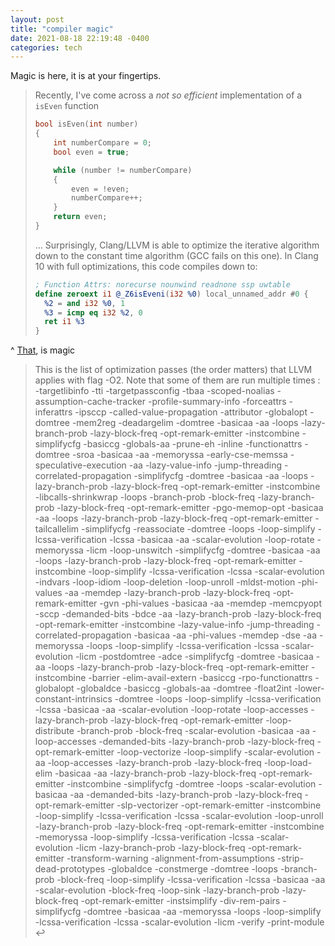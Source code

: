 ```yaml
---
layout: post
title: "compiler magic"
date: 2021-08-18 22:19:48 -0400
categories: tech
---
```


Magic is here, it is at your fingertips.

> Recently, I've come across a _not so efficient_ implementation of a `isEven` function
> ```c++
> bool isEven(int number)
> {
>     int numberCompare = 0;
>     bool even = true;
> 
>     while (number != numberCompare)
>     {
>         even = !even;
>         numberCompare++;
>     }
>     return even;
> }
> ```
> ...
> Surprisingly, Clang/LLVM is able to optimize the iterative algorithm down to the constant time algorithm (GCC fails on this one). In Clang 10 with full optimizations, this code compiles down to:
>
> ```llvm
> ; Function Attrs: norecurse nounwind readnone ssp uwtable
> define zeroext i1 @_Z6isEveni(i32 %0) local_unnamed_addr #0 {
>   %2 = and i32 %0, 1
>   %3 = icmp eq i32 %2, 0
>   ret i1 %3
> }
> ```

^ [That](https://blog.matthieud.me/2020/exploring-clang-llvm-optimization-on-programming-horror/), is magic

<!--break-->

> This is the list of optimization passes (the order matters) that LLVM applies with flag -O2. Note that some of them are run multiple times : -targetlibinfo -tti -targetpassconfig -tbaa -scoped-noalias -assumption-cache-tracker -profile-summary-info -forceattrs -inferattrs -ipsccp -called-value-propagation -attributor -globalopt -domtree -mem2reg -deadargelim -domtree -basicaa -aa -loops -lazy-branch-prob -lazy-block-freq -opt-remark-emitter -instcombine -simplifycfg -basiccg -globals-aa -prune-eh -inline -functionattrs -domtree -sroa -basicaa -aa -memoryssa -early-cse-memssa -speculative-execution -aa -lazy-value-info -jump-threading -correlated-propagation -simplifycfg -domtree -basicaa -aa -loops -lazy-branch-prob -lazy-block-freq -opt-remark-emitter -instcombine -libcalls-shrinkwrap -loops -branch-prob -block-freq -lazy-branch-prob -lazy-block-freq -opt-remark-emitter -pgo-memop-opt -basicaa -aa -loops -lazy-branch-prob -lazy-block-freq -opt-remark-emitter -tailcallelim -simplifycfg -reassociate -domtree -loops -loop-simplify -lcssa-verification -lcssa -basicaa -aa -scalar-evolution -loop-rotate -memoryssa -licm -loop-unswitch -simplifycfg -domtree -basicaa -aa -loops -lazy-branch-prob -lazy-block-freq -opt-remark-emitter -instcombine -loop-simplify -lcssa-verification -lcssa -scalar-evolution -indvars -loop-idiom -loop-deletion -loop-unroll -mldst-motion -phi-values -aa -memdep -lazy-branch-prob -lazy-block-freq -opt-remark-emitter -gvn -phi-values -basicaa -aa -memdep -memcpyopt -sccp -demanded-bits -bdce -aa -lazy-branch-prob -lazy-block-freq -opt-remark-emitter -instcombine -lazy-value-info -jump-threading -correlated-propagation -basicaa -aa -phi-values -memdep -dse -aa -memoryssa -loops -loop-simplify -lcssa-verification -lcssa -scalar-evolution -licm -postdomtree -adce -simplifycfg -domtree -basicaa -aa -loops -lazy-branch-prob -lazy-block-freq -opt-remark-emitter -instcombine -barrier -elim-avail-extern -basiccg -rpo-functionattrs -globalopt -globaldce -basiccg -globals-aa -domtree -float2int -lower-constant-intrinsics -domtree -loops -loop-simplify -lcssa-verification -lcssa -basicaa -aa -scalar-evolution -loop-rotate -loop-accesses -lazy-branch-prob -lazy-block-freq -opt-remark-emitter -loop-distribute -branch-prob -block-freq -scalar-evolution -basicaa -aa -loop-accesses -demanded-bits -lazy-branch-prob -lazy-block-freq -opt-remark-emitter -loop-vectorize -loop-simplify -scalar-evolution -aa -loop-accesses -lazy-branch-prob -lazy-block-freq -loop-load-elim -basicaa -aa -lazy-branch-prob -lazy-block-freq -opt-remark-emitter -instcombine -simplifycfg -domtree -loops -scalar-evolution -basicaa -aa -demanded-bits -lazy-branch-prob -lazy-block-freq -opt-remark-emitter -slp-vectorizer -opt-remark-emitter -instcombine -loop-simplify -lcssa-verification -lcssa -scalar-evolution -loop-unroll -lazy-branch-prob -lazy-block-freq -opt-remark-emitter -instcombine -memoryssa -loop-simplify -lcssa-verification -lcssa -scalar-evolution -licm -lazy-branch-prob -lazy-block-freq -opt-remark-emitter -transform-warning -alignment-from-assumptions -strip-dead-prototypes -globaldce -constmerge -domtree -loops -branch-prob -block-freq -loop-simplify -lcssa-verification -lcssa -basicaa -aa -scalar-evolution -block-freq -loop-sink -lazy-branch-prob -lazy-block-freq -opt-remark-emitter -instsimplify -div-rem-pairs -simplifycfg -domtree -basicaa -aa -memoryssa -loops -loop-simplify -lcssa-verification -lcssa -scalar-evolution -licm -verify -print-module ↩